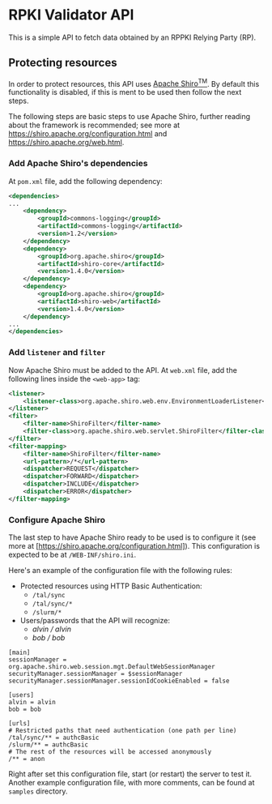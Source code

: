 # RPKI Validator API

This is a simple API to fetch data obtained by an RPPKI Relying Party (RP).

## Protecting resources

In order to protect resources, this API uses [Apache Shiro<sup>TM</sup>](https://shiro.apache.org/). By default this functionality is disabled, if this is ment to be used then follow the next steps.

The following steps are basic steps to use Apache Shiro, further reading about the framework is recommended; see more at https://shiro.apache.org/configuration.html and https://shiro.apache.org/web.html.

### Add Apache Shiro's dependencies

At `pom.xml` file, add the following dependency:

```xml
<dependencies>
...
	<dependency>
		<groupId>commons-logging</groupId>
		<artifactId>commons-logging</artifactId>
		<version>1.2</version>
	</dependency>
	<dependency>
		<groupId>org.apache.shiro</groupId>
		<artifactId>shiro-core</artifactId>
		<version>1.4.0</version>
	</dependency>
	<dependency>
		<groupId>org.apache.shiro</groupId>
		<artifactId>shiro-web</artifactId>
		<version>1.4.0</version>
	</dependency>
...
</dependencies>
```

### Add `listener` and `filter`

Now Apache Shiro must be added to the API. At `web.xml` file, add the following lines inside the `<web-app>` tag:

```xml
<listener>
	<listener-class>org.apache.shiro.web.env.EnvironmentLoaderListener</listener-class>
</listener>
<filter>
	<filter-name>ShiroFilter</filter-name>
	<filter-class>org.apache.shiro.web.servlet.ShiroFilter</filter-class>
</filter>
<filter-mapping>
	<filter-name>ShiroFilter</filter-name>
	<url-pattern>/*</url-pattern>
	<dispatcher>REQUEST</dispatcher>
	<dispatcher>FORWARD</dispatcher>
	<dispatcher>INCLUDE</dispatcher>
	<dispatcher>ERROR</dispatcher>
</filter-mapping>
```

### Configure Apache Shiro

The last step to have Apache Shiro ready to be used is to configure it (see more at [https://shiro.apache.org/configuration.html]). This configuration is expected to be at `/WEB-INF/shiro.ini`.

Here's an example of the configuration file with the following rules:
* Protected resources using HTTP Basic Authentication:
    * `/tal/sync`
    * `/tal/sync/*`
    * `/slurm/*`
* Users/passwords that the API will recognize:
     * _alvin / alvin_
     * _bob / bob_

```
[main]
sessionManager = org.apache.shiro.web.session.mgt.DefaultWebSessionManager
securityManager.sessionManager = $sessionManager
securityManager.sessionManager.sessionIdCookieEnabled = false

[users]
alvin = alvin
bob = bob

[urls]
# Restricted paths that need authentication (one path per line)
/tal/sync/** = authcBasic
/slurm/** = authcBasic
# The rest of the resources will be accessed anonymously
/** = anon
```

Right after set this configuration file, start (or restart) the server to test it. Another example configuration file, with more comments, can be found at `samples` directory.
